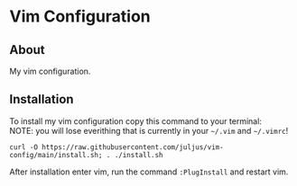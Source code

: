 # Vim Configuration


## About

My vim configuration.



## Installation

To install my vim configuration copy this command to your terminal:<br>
NOTE: you will lose everithing that is currently in your `~/.vim` and `~/.vimrc`!
```
curl -O https://raw.githubusercontent.com/juljus/vim-config/main/install.sh; . ./install.sh
```

After installation enter vim, run the command `:PlugInstall` and restart vim.

